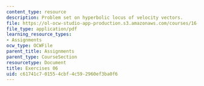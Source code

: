 ```yaml
---
content_type: resource
description: Problem set on hyperbolic locus of velocity vectors.
file: https://ol-ocw-studio-app-production.s3.amazonaws.com/courses/16-346-astrodynamics-fall-2008/c61741c701554cbf4c592960ef3ba0f6_ex_06.pdf
file_type: application/pdf
learning_resource_types:
- Assignments
ocw_type: OCWFile
parent_title: Assignments
parent_type: CourseSection
resourcetype: Document
title: Exercises 06
uid: c61741c7-0155-4cbf-4c59-2960ef3ba0f6
---
```

